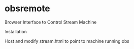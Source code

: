 # obsremote
Browser Interface to Control Stream Machine

Installation


Host and modify stream.html to point to machine running obs
